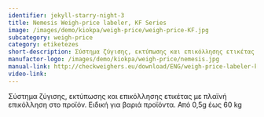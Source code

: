 ```yaml
---
identifier: jekyll-starry-night-3
title: Nemesis Weigh-price labeler, KF Series
image: /images/demo/kiokpa/weigh-price/weigh-price-KF.jpg
subcategory: weigh-price
category: etiketezes
short-description: Σύστημα ζύγισης, εκτύπωσης και επικόλλησης ετικέτας με πλαϊνή επικόλληση στο προϊόν.
manufactor-logo: /images/demo/kiokpa/weigh-price/nemesis.jpg
manual-link: http://checkweighers.eu/download/ENG/weigh-price-labeler-kx-series.pdf
video-link: 
---
```




Σύστημα ζύγισης, εκτύπωσης και επικόλλησης ετικέτας με πλαϊνή επικόλληση στο προϊόν.
Ειδική για βαριά προϊόντα.
Από 0,5g έως 60 kg
